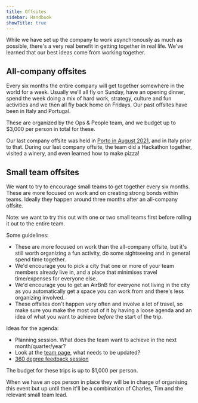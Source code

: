 ```yaml
---
title: Offsites
sidebar: Handbook
showTitle: true
---
```


While we have set up the company to work asynchronously as much as possible, there's a very real benefit in getting together in real life. We've learned that our best ideas come from working together.

## All-company offsites

Every six months the entire company will get together somewhere in the world for a week. Usually we'll all fly on Sunday, have an opening dinner, spend the week doing a mix of hard work, strategy, culture and fun activities and we then all fly back home on Fridays. Our past offsites have been in Italy and Portugal.

These are organized by the Ops & People team, and we budget up to $3,000 per person in total for these. 

Our last company offsite was held in [Porto in August 2021](https://youtu.be/WOBH1Qy0xhA), and in Italy prior to that. During our last company offsite, the team did a Hackathon together, visited a winery, and even learned how to make pizza! 

## Small team offsites

We want to try to encourage small teams to get together every six months. These are more focused on work and on creating strong bonds within teams. Ideally they happen around three months after an all-company offsite.

Note: we want to try this out with one or two small teams first before rolling it out to the entire team.

Some guidelines:

- These are more focused on work than the all-company offsite, but it's still worth organizing a fun activity, do some sightseeing and in general spend time together.
- We'd encourage you to pick a city that one or more of your team members already live in, and a place that minimises travel time/expenses for everyone else.
- We'd encourage you to get an AirBnB for everyone not living in the city as you automatically get a space you can work from and there's less organizing involved.
- These offsites don't happen very often and involve a lot of travel, so make sure you make the most out of it by having a loose agenda and an idea of what you want to achieve _before_ the start of the trip. 

Ideas for the agenda:
- Planning session. What does the team want to achieve in the next month/quarter/year?
- Look at the [team page](https://posthog.com/handbook/people/team-structure/team-structure#small-teams), what needs to be updated?
- [360 degree feedback session](/handbook/people/feedback#ground-rules)


The budget for these trips is up to $1,000 per person.

When we have an ops person in place they will be in charge of organising this event but up until then it'll be a combination of Charles, Tim and the relevant small team lead.
